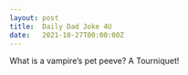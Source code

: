 ```yaml
---
layout: post
title:  Daily Dad Joke 4U
date:   2021-10-27T00:00:00Z
---
```

What is a vampire’s pet peeve? A Tourniquet!

